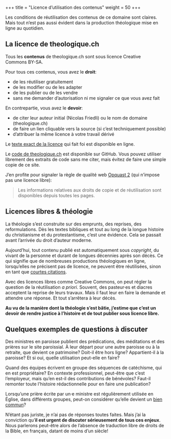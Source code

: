 +++
title = "Licence d’utilisation des contenus"
weight = 50
+++

Les conditions de réutilisation des contenus de ce domaine sont claires. Mais tout n’est pas aussi évident dans la production théologique mise en ligne au quotidien.

## La licence de theologique.ch

Tous les **contenus** de theologique.ch sont sous licence Creative Commons BY-SA.

Pour tous ces contenus, vous avez le **droit**:

- de les réutiliser gratuitement
- de les modifier ou de les adapter
- de les publier ou de les vendre
- sans me demander d’autorisation ni me signaler ce que vous avez fait

En contrepartie, vous avez le **devoir**:

- de citer leur auteur initial (Nicolas Friedli) ou le nom de domaine (theologique.ch)
- de faire un lien cliquable vers la source (si c’est techniquement possible)
- d’attribuer la même licence à votre travail dérivé

Le [texte exact de la licence](https://creativecommons.org/licenses/by-sa/4.0/deed.fr) qui fait foi est disponible en ligne.

Le [code de theologique.ch](https://github.com/nfriedli/theologique.ch) est disponible sur GitHub. Vous pouvez utiliser librement des extraits de code sans me citer, mais évitez de faire une simple copie de ce site.

J’en profite pour signaler la règle de qualité web [Opquast 2](https://checklists.opquast.com/fr/assurance-qualite-web/les-informations-relatives-aux-droits-de-copie-et-de-reutilisation-sont-disponibles-depuis-toutes-les-pages) (qui n’impose pas une licence libre):

> Les informations relatives aux droits de copie et de réutilisation sont disponibles depuis toutes les pages.

## Licences libres & théologie

La théologie s’est construite sur des emprunts, des reprises, des reformulations. Dès les textes bibliques et tout au long de la longue histoire du christianisme et du protestantisme, c’est une évidence. Cela se passait avant l’arrivée du droit d’auteur moderne.

Aujourd’hui, tout contenu publié est automatiquement sous *copyright*, du vivant de la personne et durant de longues décennies après son décès. Ce qui signifie que de nombreuses productions théologiques en ligne, lorsqu’elles ne précisent pas de licence, ne peuvent être réutilisées, sinon en tant que [courtes citations](https://fr.wikipedia.org/wiki/Droit_de_courte_citation).

Avec des licences libres comme Creative Commons, on peut régler la question de la réutilisation *a priori*. Souvent, des pasteur·es et diacres acceptent la reprise de leurs travaux. Mais il faut leur en faire la demande et attendre une réponse. Et tout s’arrêtera à leur décès.

**Au vu de la manière dont la théologie s’est bâtie, j’estime que c’est un devoir de rendre justice à l’histoire et de tout publier sous licence libre.**

## Quelques exemples de questions à discuter

Des ministres en paroisse publient des prédications, des méditations et des prières sur le site paroissial. À leur départ pour une autre paroisse ou à la retraite, que devient ce patrimoine? Doit-il être hors ligne? Appartient-il à la paroisse? Et si oui, quelle utilisation peut-elle en faire?

Quand des équipes écrivent en groupe des séquences de catéchisme, qui en est propriétaire? En contexte professionnel, peut-être que c’est l’employeur, mais qu’en est-il des contributions de bénévoles? Faut-il remonter toute l’histoire rédactionnelle pour en faire une publication?

Lorsqu’une prière écrite par un·e ministre est régulièrement utilisée en Église, dans différents groupes, peut-on considérer qu’elle devient un [bien commun](https://fr.wikipedia.org/wiki/Bien_commun)?

N’étant pas juriste, je n’ai pas de réponses toutes faites. Mais j’ai la conviction qu’**il est urgent de discuter sérieusement de tous ces enjeux**. Nous parlerons peut-être alors de l’absence de traduction libre de droits de la Bible, en français, datant de moins d’un siècle!
